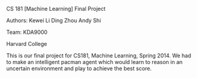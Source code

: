 CS 181 [Machine Learning] Final Project

Authors:
Kewei Li
Ding Zhou
Andy Shi

Team: KDA9000

Harvard College

This is our final project for CS181, Machine Learning, Spring 2014. We had to
make an intelligent pacman agent which would learn to reason in an uncertain
environment and play to achieve the best score.
